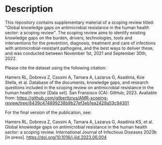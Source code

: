 # Description
This repository contains supplementary material of a scoping review titled: "Global knowledge gaps on antimicrobial resistance in the human health sector: a scoping review". The scoping review aims to identify existing knowledge gaps on the burden, drivers, technologies, tools and interventions for the prevention, diagnosis, treatment and care of infections with antimicrobial-resistant pathogens, and the best ways to deliver these, and was conducted between November 1st, 2021 and September 30th, 2022.

Please cite the dataset using the following citation:

Hamers RL, Dobreva Z, Cassini A, Tamara A, Lazarus G, Asadinia, Koe Stella, et al. Database of the documents, knowledge gaps, and research questions included in the scoping review on antimicrobial resistance in the human health sector [Data set]. San Fransisco (CA): GitHub; 2023. Available from: https://github.com/gilbertlzrus/AMR-scoping-review/tree/8439c474899238b9b27ef3eb1ea2429a53c94301



For the final version of the publication, see:

Hamers RL, Dobreva Z, Cassini A, Tamara A, Lazarus G, Asadinia KS, et al. Global knowledge gaps on antimicrobial resistance in the human health sector: a scoping review. International Journal of Infectious Diseases 2023b [in press]. https://doi.org/10.1016/j.ijid.2023.06.004

